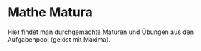 # Mathe Matura
Hier findet man durchgemachte Maturen und Übungen aus den Aufgabenpool (gelöst mit Maxima).
